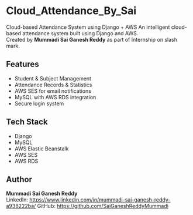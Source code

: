 # Cloud_Attendance_By_Sai
Cloud-based Attendance System using Django + AWS
An intelligent cloud-based attendance system built using Django and AWS.  
Created by **Mummadi Sai Ganesh Reddy** as part of Internship on slash mark.

##  Features
- Student & Subject Management
- Attendance Records & Statistics
- AWS SES for email notifications
- MySQL with AWS RDS integration
- Secure login system

##  Tech Stack
- Django
- MySQL
- AWS Elastic Beanstalk
- AWS SES
- AWS RDS



##  Author
**Mummadi Sai Ganesh Reddy**  
LinkedIn: https://www.linkedin.com/in/mummadi-sai-ganesh-reddy-a938222ba/ 
GitHub: https://github.com/SaiGaneshReddyMummadi